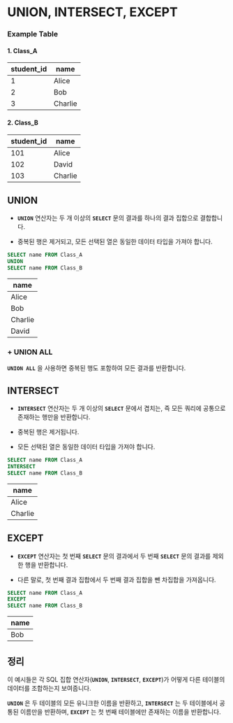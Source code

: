 # UNION, INTERSECT, EXCEPT 

### Example Table

#### 1. Class_A
| student_id | name |
| --- | --- |
| 1 | Alice |
| 2 | Bob |
| 3 | Charlie |

#### 2. Class_B
| student_id | name |
| --- | --- |
| 101 | Alice |
| 102 | David |
| 103 | Charlie |

## UNION

- **`UNION`** 연산자는 두 개 이상의 **`SELECT`** 문의 결과를 하나의 결과 집합으로 결합합니다.

- 중복된 행은 제거되고, 모든 선택된 열은 동일한 데이터 타입을 가져야 합니다.

```sql
SELECT name FROM Class_A
UNION
SELECT name FROM Class_B
```

| name |
| --- |
| Alice |
| Bob |
| Charlie |
| David |

### + UNION ALL
**`UNION ALL`** 을 사용하면 중복된 행도 포함하여 모든 결과를 반환합니다.

## INTERSECT

- **`INTERSECT`** 연산자는 두 개 이상의 **`SELECT`** 문에서 겹치는, 즉 모든 쿼리에 공통으로 존재하는 행만을 반환합니다.

- 중복된 행은 제거됩니다.

- 모든 선택된 열은 동일한 데이터 타입을 가져야 합니다.

```sql
SELECT name FROM Class_A
INTERSECT
SELECT name FROM Class_B
```

| name |
| --- |
| Alice |
| Charlie |

## EXCEPT

- **`EXCEPT`** 연산자는 첫 번째 **`SELECT`** 문의 결과에서 두 번째 **`SELECT`** 문의 결과를 제외한 행을 반환합니다.

- 다른 말로, 첫 번째 결과 집합에서 두 번째 결과 집합을 뺀 차집합을 가져옵니다.

```sql
SELECT name FROM Class_A
EXCEPT
SELECT name FROM Class_B
```

| name |
| --- |
| Bob |

## 정리
이 예시들은 각 SQL 집합 연산자(**`UNION`**, **`INTERSECT`**, **`EXCEPT`**)가 어떻게 다른 테이블의 데이터를 조합하는지 보여줍니다. 

**`UNION`** 은 두 테이블의 모든 유니크한 이름을 반환하고, **`INTERSECT`** 는 두 테이블에서 공통된 이름만을 반환하며, **`EXCEPT`** 는 첫 번째 테이블에만 존재하는 이름을 반환합니다.